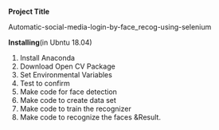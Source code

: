 **Project Title**






Automatic-social-media-login-by-face_recog-using-selenium



**Installing**(in Ubntu 18.04)



1. Install Anaconda
2. Download Open CV Package
3. Set Environmental Variables
4. Test to confirm
5. Make code for face detection
6. Make code to create data set
7. Make code to train the recognizer
8. Make code to recognize the faces &Result.






